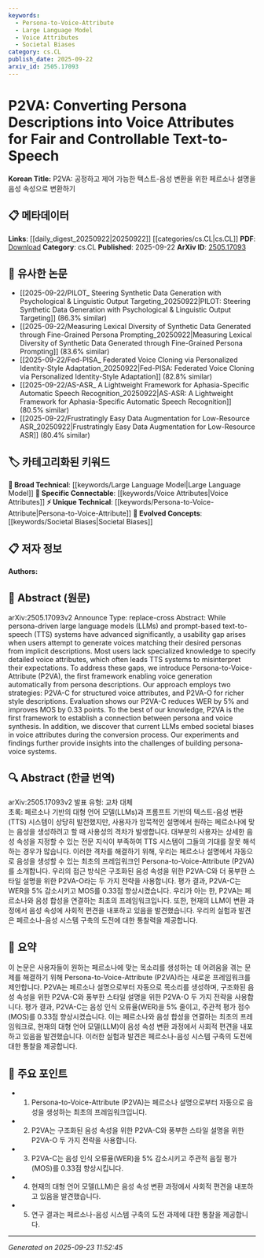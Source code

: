 ```yaml
---
keywords:
  - Persona-to-Voice-Attribute
  - Large Language Model
  - Voice Attributes
  - Societal Biases
category: cs.CL
publish_date: 2025-09-22
arxiv_id: 2505.17093
---
```


<!-- KEYWORD_LINKING_METADATA:
{
  "processed_timestamp": "2025-09-23T11:52:45.592130",
  "vocabulary_version": "1.0",
  "selected_keywords": [
    "Persona-to-Voice-Attribute",
    "Large Language Model",
    "Voice Attributes",
    "Societal Biases"
  ],
  "rejected_keywords": [],
  "similarity_scores": {
    "Persona-to-Voice-Attribute": 0.8,
    "Large Language Model": 0.85,
    "Voice Attributes": 0.78,
    "Societal Biases": 0.72
  },
  "extraction_method": "AI_prompt_based",
  "budget_applied": true,
  "candidates_json": {
    "candidates": [
      {
        "surface": "Persona-to-Voice-Attribute",
        "canonical": "Persona-to-Voice-Attribute",
        "aliases": [
          "P2VA"
        ],
        "category": "unique_technical",
        "rationale": "Introduces a novel framework for linking persona descriptions to voice synthesis, which is crucial for bridging the gap in TTS systems.",
        "novelty_score": 0.85,
        "connectivity_score": 0.65,
        "specificity_score": 0.9,
        "link_intent_score": 0.8
      },
      {
        "surface": "Large Language Models",
        "canonical": "Large Language Model",
        "aliases": [
          "LLMs"
        ],
        "category": "broad_technical",
        "rationale": "Connects to existing knowledge on language models, essential for understanding the context of persona-driven systems.",
        "novelty_score": 0.3,
        "connectivity_score": 0.9,
        "specificity_score": 0.6,
        "link_intent_score": 0.85
      },
      {
        "surface": "Voice Attributes",
        "canonical": "Voice Attributes",
        "aliases": [
          "Voice Characteristics"
        ],
        "category": "specific_connectable",
        "rationale": "Central to the paper's focus on converting persona descriptions into specific voice features.",
        "novelty_score": 0.55,
        "connectivity_score": 0.75,
        "specificity_score": 0.8,
        "link_intent_score": 0.78
      },
      {
        "surface": "Societal Biases",
        "canonical": "Societal Biases",
        "aliases": [
          "Social Biases"
        ],
        "category": "evolved_concepts",
        "rationale": "Highlights the impact of biases in LLMs, relevant for ethical considerations in AI development.",
        "novelty_score": 0.7,
        "connectivity_score": 0.6,
        "specificity_score": 0.75,
        "link_intent_score": 0.72
      }
    ],
    "ban_list_suggestions": [
      "method",
      "experiment",
      "performance"
    ]
  },
  "decisions": [
    {
      "candidate_surface": "Persona-to-Voice-Attribute",
      "resolved_canonical": "Persona-to-Voice-Attribute",
      "decision": "linked",
      "scores": {
        "novelty": 0.85,
        "connectivity": 0.65,
        "specificity": 0.9,
        "link_intent": 0.8
      }
    },
    {
      "candidate_surface": "Large Language Models",
      "resolved_canonical": "Large Language Model",
      "decision": "linked",
      "scores": {
        "novelty": 0.3,
        "connectivity": 0.9,
        "specificity": 0.6,
        "link_intent": 0.85
      }
    },
    {
      "candidate_surface": "Voice Attributes",
      "resolved_canonical": "Voice Attributes",
      "decision": "linked",
      "scores": {
        "novelty": 0.55,
        "connectivity": 0.75,
        "specificity": 0.8,
        "link_intent": 0.78
      }
    },
    {
      "candidate_surface": "Societal Biases",
      "resolved_canonical": "Societal Biases",
      "decision": "linked",
      "scores": {
        "novelty": 0.7,
        "connectivity": 0.6,
        "specificity": 0.75,
        "link_intent": 0.72
      }
    }
  ]
}
-->

# P2VA: Converting Persona Descriptions into Voice Attributes for Fair and Controllable Text-to-Speech

**Korean Title:** P2VA: 공정하고 제어 가능한 텍스트-음성 변환을 위한 페르소나 설명을 음성 속성으로 변환하기

## 📋 메타데이터

**Links**: [[daily_digest_20250922|20250922]] [[categories/cs.CL|cs.CL]]
**PDF**: [Download](https://arxiv.org/pdf/2505.17093.pdf)
**Category**: cs.CL
**Published**: 2025-09-22
**ArXiv ID**: [2505.17093](https://arxiv.org/abs/2505.17093)

## 🔗 유사한 논문
- [[2025-09-22/PILOT_ Steering Synthetic Data Generation with Psychological & Linguistic Output Targeting_20250922|PILOT: Steering Synthetic Data Generation with Psychological & Linguistic Output Targeting]] (86.3% similar)
- [[2025-09-22/Measuring Lexical Diversity of Synthetic Data Generated through Fine-Grained Persona Prompting_20250922|Measuring Lexical Diversity of Synthetic Data Generated through Fine-Grained Persona Prompting]] (83.6% similar)
- [[2025-09-22/Fed-PISA_ Federated Voice Cloning via Personalized Identity-Style Adaptation_20250922|Fed-PISA: Federated Voice Cloning via Personalized Identity-Style Adaptation]] (82.8% similar)
- [[2025-09-22/AS-ASR_ A Lightweight Framework for Aphasia-Specific Automatic Speech Recognition_20250922|AS-ASR: A Lightweight Framework for Aphasia-Specific Automatic Speech Recognition]] (80.5% similar)
- [[2025-09-22/Frustratingly Easy Data Augmentation for Low-Resource ASR_20250922|Frustratingly Easy Data Augmentation for Low-Resource ASR]] (80.4% similar)

## 🏷️ 카테고리화된 키워드
**🧠 Broad Technical**: [[keywords/Large Language Model|Large Language Model]]
**🔗 Specific Connectable**: [[keywords/Voice Attributes|Voice Attributes]]
**⚡ Unique Technical**: [[keywords/Persona-to-Voice-Attribute|Persona-to-Voice-Attribute]]
**🚀 Evolved Concepts**: [[keywords/Societal Biases|Societal Biases]]

## 📋 저자 정보

**Authors:** 

## 📄 Abstract (원문)

arXiv:2505.17093v2 Announce Type: replace-cross 
Abstract: While persona-driven large language models (LLMs) and prompt-based text-to-speech (TTS) systems have advanced significantly, a usability gap arises when users attempt to generate voices matching their desired personas from implicit descriptions. Most users lack specialized knowledge to specify detailed voice attributes, which often leads TTS systems to misinterpret their expectations. To address these gaps, we introduce Persona-to-Voice-Attribute (P2VA), the first framework enabling voice generation automatically from persona descriptions. Our approach employs two strategies: P2VA-C for structured voice attributes, and P2VA-O for richer style descriptions. Evaluation shows our P2VA-C reduces WER by 5% and improves MOS by 0.33 points. To the best of our knowledge, P2VA is the first framework to establish a connection between persona and voice synthesis. In addition, we discover that current LLMs embed societal biases in voice attributes during the conversion process. Our experiments and findings further provide insights into the challenges of building persona-voice systems.

## 🔍 Abstract (한글 번역)

arXiv:2505.17093v2 발표 유형: 교차 대체  
초록: 페르소나 기반의 대형 언어 모델(LLMs)과 프롬프트 기반의 텍스트-음성 변환(TTS) 시스템이 상당히 발전했지만, 사용자가 암묵적인 설명에서 원하는 페르소나에 맞는 음성을 생성하려고 할 때 사용성의 격차가 발생합니다. 대부분의 사용자는 상세한 음성 속성을 지정할 수 있는 전문 지식이 부족하여 TTS 시스템이 그들의 기대를 잘못 해석하는 경우가 많습니다. 이러한 격차를 해결하기 위해, 우리는 페르소나 설명에서 자동으로 음성을 생성할 수 있는 최초의 프레임워크인 Persona-to-Voice-Attribute (P2VA)를 소개합니다. 우리의 접근 방식은 구조화된 음성 속성을 위한 P2VA-C와 더 풍부한 스타일 설명을 위한 P2VA-O라는 두 가지 전략을 사용합니다. 평가 결과, P2VA-C는 WER을 5% 감소시키고 MOS를 0.33점 향상시켰습니다. 우리가 아는 한, P2VA는 페르소나와 음성 합성을 연결하는 최초의 프레임워크입니다. 또한, 현재의 LLM이 변환 과정에서 음성 속성에 사회적 편견을 내포하고 있음을 발견했습니다. 우리의 실험과 발견은 페르소나-음성 시스템 구축의 도전에 대한 통찰력을 제공합니다.

## 📝 요약

이 논문은 사용자들이 원하는 페르소나에 맞는 목소리를 생성하는 데 어려움을 겪는 문제를 해결하기 위해 Persona-to-Voice-Attribute (P2VA)라는 새로운 프레임워크를 제안합니다. P2VA는 페르소나 설명으로부터 자동으로 목소리를 생성하며, 구조화된 음성 속성을 위한 P2VA-C와 풍부한 스타일 설명을 위한 P2VA-O 두 가지 전략을 사용합니다. 평가 결과, P2VA-C는 음성 인식 오류율(WER)을 5% 줄이고, 주관적 평가 점수(MOS)를 0.33점 향상시켰습니다. 이는 페르소나와 음성 합성을 연결하는 최초의 프레임워크로, 현재의 대형 언어 모델(LLM)이 음성 속성 변환 과정에서 사회적 편견을 내포하고 있음을 발견했습니다. 이러한 실험과 발견은 페르소나-음성 시스템 구축의 도전에 대한 통찰을 제공합니다.

## 🎯 주요 포인트

- 1. Persona-to-Voice-Attribute (P2VA)는 페르소나 설명으로부터 자동으로 음성을 생성하는 최초의 프레임워크입니다.
- 2. P2VA는 구조화된 음성 속성을 위한 P2VA-C와 풍부한 스타일 설명을 위한 P2VA-O 두 가지 전략을 사용합니다.
- 3. P2VA-C는 음성 인식 오류율(WER)을 5% 감소시키고 주관적 음질 평가(MOS)를 0.33점 향상시킵니다.
- 4. 현재의 대형 언어 모델(LLM)은 음성 속성 변환 과정에서 사회적 편견을 내포하고 있음을 발견했습니다.
- 5. 연구 결과는 페르소나-음성 시스템 구축의 도전 과제에 대한 통찰을 제공합니다.


---

*Generated on 2025-09-23 11:52:45*